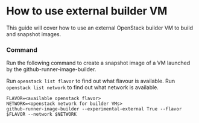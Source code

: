 # How to use external builder VM

This guide will cover how to use an external OpenStack builder VM to build and snapshot images.

### Command

Run the following command to create a snapshot image of a VM launched by the 
github-runner-image-builder.

Run `openstack list flavor` to find out what flavour is available.
Run `openstack list network` to find out what network is available.

```
FLAVOR=<available openstack flavor>
NETWORK=<openstack network for builder VMs>
github-runner-image-builder --experimental-external True --flavor $FLAVOR --network $NETWORK
```

